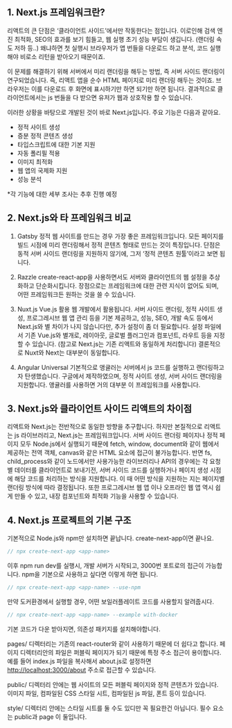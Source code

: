 ## 1. Next.js 프레임워크란?

  리액트의 큰 단점은 ‘클라이언트 사이드’에서만 작동한다는 점입니다.
이로인해 검색 엔진 최적화, SEO의 효과를 보기 힘들고, 웹 실행 초기 성능 부담이 생깁니다.
(랜더링 속도 저하 등..)
왜냐하면 첫 실행시 브라우저가 앱 번들을 다운로드 하고 분석, 코드 실행해야 비로소 리턴을 받아오기 때문이죠.

  이 문제를 해결하기 위해 서버에서 미리 랜더링을 해두는 방법, 즉 서버 사이드 랜더링이 연구되었습니다.
즉, 리액트 앱을 순수 HTML 페이지로 미리 랜더링 해두는 것이죠.
브라우저는 이를 다운로드 후 화면에 표시하기만 하면 되기만 하면 됩니다.
결과적으로 클라이언트에서는 js 번들을 다 받으면 유저가 웹과 상호작용 할 수 있습니다.

  이러한 상황을 바탕으로 개발된 것이 바로 Next.js입니다.
주요 기능은 다음과 같아요.
- 정적 사이트 생성
- 증분 정적 콘텐츠 생성
- 타입스크립트에 대한 기본 지원
- 자동 폴리필 적용
- 이미지 최적화
- 웹 앱의 국제화 지원
- 성능 분석

*각 기능에 대한 세부 조사는 추후 진행 예정

## 2. Next.js와 타 프레임워크 비교

1) Gatsby
  정적 웹 사이트를 만드는 경우 가장 좋은 프레임워크입니다.
모든 페이지를 빌드 시점에 미리 랜더링해서 정적 콘텐츠 형태로 만드는 것이 특징입니다.
단점은 동적 서버 사이드 랜더링을 지원하지 않기에,
그저 ‘정적 콘텐츠 원툴’이라고 보면 됩니다.

2) Razzle
  create-react-app을 사용하면서도 서버와 클라이언트의 웹 설정을 추상화하고 단순화시킵니다.
장점으로는 프레임워크에 대한 관련 지식이 없어도 되며, 어떤 프레임워크든 원하는 것을 쓸 수 있습니다.

3) Nuxt.js
  Vue.js 활용 웹 개발에서 활용됩니다.
서버 사이드 랜더링, 정적 사이트 생성, 프로그레시브 웹 앱 관리 등을 기본 제공하고,
성능, SEO, 개발 속도 등에서 Next.js와 별 차이가 나지 않습니다만, 추가 설정이 좀 더 필요합니다.
설정 파일에서 기존 Vue.js와 별개로, 레이아웃, 글로벌 플러그인과 컴포넌트, 라우트 등을 지정할 수 있습니다.
(참고로 Next.js는 기존 리액트와 동일하게 처리합니다)
결론적으로 Nuxt와 Next는 대부분이 동일합니다.

4) Angular Universal
  기본적으로 앵귤러는 서버에서 js 코드를 실행하고 랜더링하고자 탄생했습니다.
구글에서 제작하였으며, 정적 사이트 생성, 서버 사이드 랜더링을 지원합니다.
앵귤러를 사용하면 거의 대부분 이 프레임워크를 사용합니다.

## 3. Next.js와 클라이언트 사이드 리액트의 차이점

  리액트와 Next.js는 전반적으로 동일한 방향을 추구합니다.
하지만 본질적으로 리액트는 js 라이브러리고, Next.js는 프레임워크입니다.
서버 사이드 랜더링 페이지나 정적 페이지 모두 Node.js에서 실행되기 때문에
fetch, window, document와 같이 웹에서 제공하는 전역 객체, canvas와 같은 HTML 요소에 접근이 불가능합니다.
반면 fs, child_process와 같이 노드에서만 사용가능한 라이브러리나 API의 경우에는
각 요청별 데이터를 클라이언트로 보내기전, 서버 사이드 코드를 실행하거나 페이지 생성 시점에 해당 코드를 처리하는 방식을 지원합니다. 
이 때 어떤 방식을 지원하는 지는 페이지별 랜더링 방식에 따라 결정됩니다.
또한 프로그레시브 웹 앱 이나 오프라인 웹 앱 역시 쉽게 만들 수 있고,
내장 컴포넌트와 최적화 기능을 사용할 수 있습니다.

## 4. Next.js 프로젝트의 기본 구조

  기본적으로 Node.js와 npm만 설치하면 끝납니다.
create-next-app이면 끝나요.

```jsx
// npx create-next-app <app-name>
```

이후 npm run dev를 실행시, 개발 서버가 시작되고, 3000번 포트로의 접근이 가능합니다.
npm을 기본으로 사용하고 싶다면 이렇게 하면 됩니다.

```jsx
// npx create-next-app <app-name> --use-npm
```

만약 도커환경에서 실행할 경우, 어떤 보일러플레이트 코드를 사용할지 알려줍시다.

```jsx
// npx create-next-app <app-name> --example with-docker
```

기본 코드가 다운 받아지면, 의존성 패키지를 설치해야합니다.

  pages/ 디렉터리는 기존의 react-router와 같이  사용하기 때문에 더 쉽다고 합니다.
페이지 디렉터리안의 파일은 퍼블릭 페이지가 되기 때문에 특정 주소 접근이 용이합니다.
예를 들어 index.js 파일을 복사해서 about.js로 설정하면
[http://localhost:3000/about](http://localhost:3000/about) 주소로 접근할 수 있습니다.

  public/ 디렉터리 안에는 웹 사이트의 모든 퍼블릭 페이지와 정적 콘텐츠가 있습니다.
이미지 파일, 컴파일된 CSS 스타일 시트, 컴파일된 js 파일, 폰트 등이 있습니다.

  style/ 디렉터리 안에는 스타일 시트를 둘 수도 있디만 꼭 필요한건 아닙니다.
필수 요소는 public과 page 이 둘입니다.